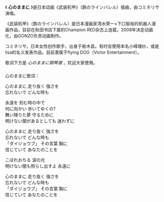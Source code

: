 

《 **心のままに** 》是日本动画《武装机甲》（鉄のラインバレル）插曲，由コミネリサ演唱。

  

《武装机甲》（鉄のラインバレル）是日本漫画家清水荣一×下口智裕的机器人漫画作品，目前在秋田书店下属的Champion
RED杂志上连载，2008年决定动画化，由GONZO负责动画制作。

  

コミネリサ，日本女性创作歌手，出身于栃木县。有时会使用本名小峰理纱，或是lisa的名义发表作品。目前隶属于flying DOG（Victor
Entertainment）。

  

歌词下方是 _心のままに钢琴谱_ ，欢迎大家使用。

###  
心のままに歌词：

  
心のままに 走り抜く 強さを  
忘れないで どんな時も

永遠を 刻む時の中で  
何に向かい 歩いてゆくの?  
舞い降りた夢 守るために  
明けない闇があるとしても 迷わずに

心のままに 走り抜く 強さを  
忘れないで どんな時も  
「ダイジョウブ」 その言葉 胸に  
信じていて あなたのことを

こぼれおちる 涙の光  
明けない闇も照らし出すよ 永遠に

心のままに 走り抜く 強さを  
忘れないで どんな時も  
「ダイジョウブ」 その言葉 胸に  
信じていて あなたのことを

  

